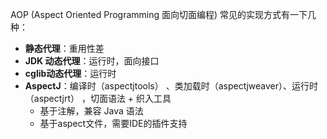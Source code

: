 AOP (Aspect Oriented Programming 面向切面编程) 常见的实现方式有一下几种：

- **静态代理**：重用性差
- **JDK 动态代理**：运行时，面向接口
- **cglib动态代理**：运行时
- **AspectJ**：编译时（aspectjtools） 、类加载时（aspectjweaver）、运行时（aspectjrt） ，切面语法 + 织入工具
  - 基于注解，兼容 Java 语法 
  - 基于aspect文件，需要IDE的插件支持

